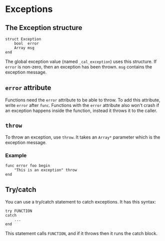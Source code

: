# Exceptions

## The Exception structure
```
struct Exception
	bool  error
	Array msg
end
```

The global exception value (named `_cal_exception`) uses this structure. If `error` is
non-zero, then an exception has been thrown. `msg` contains the exception message.

## `error` attribute
Functions need the `error` attribute to be able to throw. To add this attribute, write
`error` after `func`. Functions with the `error` attribute also won't crash if an
exception happens inside the function, instead it throws it to the caller.

## `throw`
To throw an exception, use `throw`. It takes an `Array*` parameter which is the exception
message.

### Example
```
func error foo begin
	"This is an exception" throw
end
```

## Try/catch
You can use a try/catch statement to catch exceptions. It has this syntax:

```
try FUNCTION
catch
	...
end
```

This statement calls `FUNCTION`, and if it throws then it runs the catch block.
